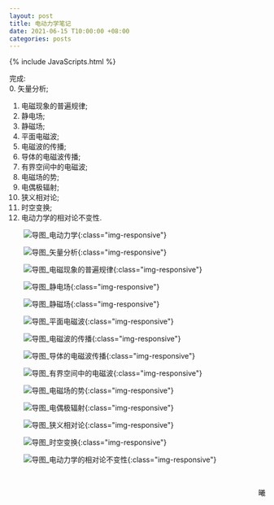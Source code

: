 ```yaml
---
layout: post
title: 电动力学笔记
date: 2021-06-15 T10:00:00 +08:00
categories: posts
---
```


{% include JavaScripts.html %}

完成:  
0. 矢量分析;  
1. 电磁现象的普遍规律;  
2. 静电场;  
3. 静磁场;  
4. 平面电磁波;  
5. 电磁波的传播;  
6. 导体的电磁波传播;  
7. 有界空间中的电磁波;  
8. 电磁场的势;  
9. 电偶极辐射;  
10. 狭义相对论;  
11. 时空变换;  
12. 电动力学的相对论不变性.  

&emsp;&emsp;![导图_电动力学](/include/EHM/电动力学.png){:class="img-responsive"}  

&emsp;&emsp;![导图_矢量分析](/include/20210319/0.矢量分析.png){:class="img-responsive"}  

&emsp;&emsp;![导图_电磁现象的普遍规律](/include/EHM/1.电磁现象的普遍规律.png){:class="img-responsive"}  

&emsp;&emsp;![导图_静电场](/include/EHM/2.静电场.png){:class="img-responsive"}  

&emsp;&emsp;![导图_静磁场](/include/EHM/3.静磁场.png){:class="img-responsive"}  

&emsp;&emsp;![导图_平面电磁波](/include/EHM/4.平面电磁波.png){:class="img-responsive"}  

&emsp;&emsp;![导图_电磁波的传播](/include/EHM/5.电磁波的传播.png){:class="img-responsive"}  

&emsp;&emsp;![导图_导体的电磁波传播](/include/EHM/6.导体的电磁波传播.png){:class="img-responsive"}  

&emsp;&emsp;![导图_有界空间中的电磁波](/include/EHM/7.有界空间中的电磁波.png){:class="img-responsive"}  

&emsp;&emsp;![导图_电磁场的势](/include/EHM/8.电磁场的势.png){:class="img-responsive"}  

&emsp;&emsp;![导图_电偶极辐射](/include/EHM/9.电偶极辐射.png){:class="img-responsive"}  

&emsp;&emsp;![导图_狭义相对论](/include/EHM/10.狭义相对论.png){:class="img-responsive"}  

&emsp;&emsp;![导图_时空变换](/include/EHM/11.时空变换.png){:class="img-responsive"}  

&emsp;&emsp;![导图_电动力学的相对论不变性](/include/EHM/12.电动力学的相对论不变性.png){:class="img-responsive"}  

&emsp;&emsp;
<p align="right">曦</p>
